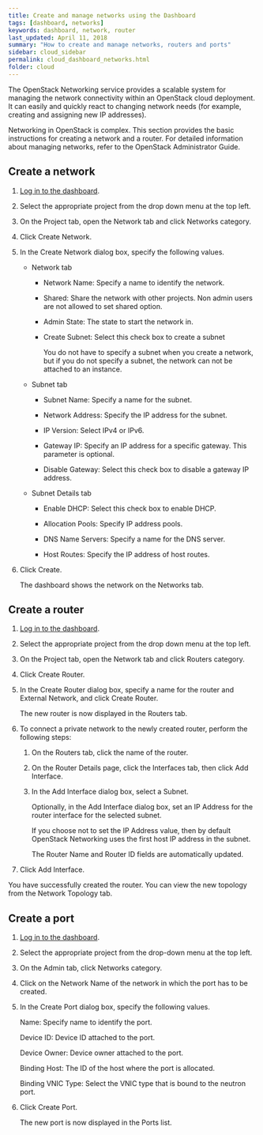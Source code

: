 ```yaml
---
title: Create and manage networks using the Dashboard
tags: [dashboard, networks]
keywords: dashboard, network, router
last_updated: April 11, 2018
summary: "How to create and manage networks, routers and ports"
sidebar: cloud_sidebar
permalink: cloud_dashboard_networks.html
folder: cloud
---
```


The OpenStack Networking service provides a scalable system for managing the network connectivity within an OpenStack cloud deployment. It can easily and quickly react to changing network needs (for example, creating and assigning new IP addresses).

Networking in OpenStack is complex. This section provides the basic instructions for creating a network and a router. For detailed information about managing networks, refer to the OpenStack Administrator Guide.

## Create a network
1. [Log in to the dashboard](cloud_dashboard_login.html).

1. Select the appropriate project from the drop down menu at the top left.

1. On the Project tab, open the Network tab and click Networks category.

1. Click Create Network.

1. In the Create Network dialog box, specify the following values.

   - Network tab

     - Network Name: Specify a name to identify the network.

     - Shared: Share the network with other projects. Non admin users are not allowed to set shared option.

     - Admin State: The state to start the network in.

     - Create Subnet: Select this check box to create a subnet

       You do not have to specify a subnet when you create a network, but if you do not specify a subnet, the network can not be attached to an instance.

   - Subnet tab

     - Subnet Name: Specify a name for the subnet.

     - Network Address: Specify the IP address for the subnet.

     - IP Version: Select IPv4 or IPv6.

     - Gateway IP: Specify an IP address for a specific gateway. This parameter is optional.

     - Disable Gateway: Select this check box to disable a gateway IP address.

   - Subnet Details tab

     - Enable DHCP: Select this check box to enable DHCP.

     - Allocation Pools: Specify IP address pools.

     - DNS Name Servers: Specify a name for the DNS server.

     - Host Routes: Specify the IP address of host routes.

1. Click Create.

   The dashboard shows the network on the Networks tab.

## Create a router
1. [Log in to the dashboard](cloud_dashboard_login.html).

1. Select the appropriate project from the drop down menu at the top left.

1. On the Project tab, open the Network tab and click Routers category.

1. Click Create Router.

1. In the Create Router dialog box, specify a name for the router and External Network, and click Create Router.

   The new router is now displayed in the Routers tab.

1. To connect a private network to the newly created router, perform the following steps:

   1. On the Routers tab, click the name of the router.

   1. On the Router Details page, click the Interfaces tab, then click Add Interface.

   1. In the Add Interface dialog box, select a Subnet.

      Optionally, in the Add Interface dialog box, set an IP Address for the router interface for the selected subnet.

      If you choose not to set the IP Address value, then by default OpenStack Networking uses the first host IP address in the subnet.

      The Router Name and Router ID fields are automatically updated.

1. Click Add Interface.

You have successfully created the router. You can view the new topology from the Network Topology tab.

## Create a port

1. [Log in to the dashboard](cloud_dashboard_login.html).

1. Select the appropriate project from the drop-down menu at the top left.

1. On the Admin tab, click Networks category.

1. Click on the Network Name of the network in which the port has to be created.

1. In the Create Port dialog box, specify the following values.

   Name: Specify name to identify the port.

   Device ID: Device ID attached to the port.

   Device Owner: Device owner attached to the port.

   Binding Host: The ID of the host where the port is allocated.

   Binding VNIC Type: Select the VNIC type that is bound to the neutron port.

1. Click Create Port.

   The new port is now displayed in the Ports list.
